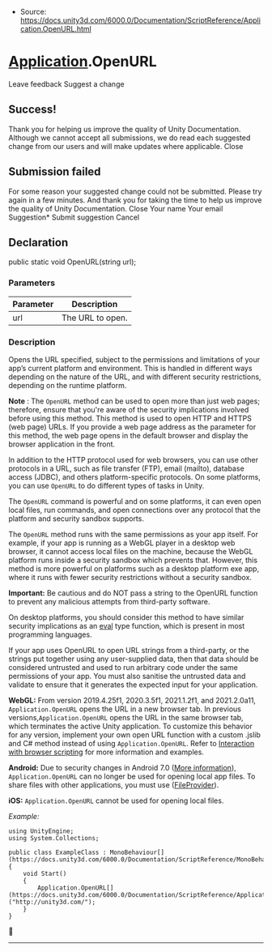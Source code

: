 * Source: https://docs.unity3d.com/6000.0/Documentation/ScriptReference/Application.OpenURL.html

#  [Application](https://docs.unity3d.com/6000.0/Documentation/ScriptReference/Application.html).OpenURL
Leave feedback
Suggest a change
## Success!
Thank you for helping us improve the quality of Unity Documentation. Although we cannot accept all submissions, we do read each suggested change from our users and will make updates where applicable.
Close
## Submission failed
For some reason your suggested change could not be submitted. Please <a>try again</a> in a few minutes. And thank you for taking the time to help us improve the quality of Unity Documentation.
Close
Your name Your email Suggestion* Submit suggestion
Cancel
## Declaration
public static void OpenURL(string url); 
### Parameters
Parameter | Description  
---|---  
url | The URL to open.  
### Description
Opens the URL specified, subject to the permissions and limitations of your app’s current platform and environment. 
This is handled in different ways depending on the nature of the URL, and with different security restrictions, depending on the runtime platform.   
  
**Note** : The `OpenURL` method can be used to open more than just web pages; therefore, ensure that you're aware of the security implications involved before using this method. This method is used to open HTTP and HTTPS (web page) URLs. If you provide a web page address as the parameter for this method, the web page opens in the default browser and display the browser application in the front.  
  
In addition to the HTTP protocol used for web browsers, you can use other protocols in a URL, such as file transfer (FTP), email (mailto), database access (JDBC), and others platform-specific protocols. On some platforms, you can use `OpenURL` to do different types of tasks in Unity.  
  
The `OpenURL` command is powerful and on some platforms, it can even open local files, run commands, and open connections over any protocol that the platform and security sandbox supports.  
  
The `OpenURL` method runs with the same permissions as your app itself. For example, if your app is running as a WebGL player in a desktop web browser, it cannot access local files on the machine, because the WebGL platform runs inside a security sandbox which prevents that. However, this method is more powerful on platforms such as a desktop platform exe app, where it runs with fewer security restrictions without a security sandbox.  
  
**Important:** Be cautious and do NOT pass a string to the OpenURL function to prevent any malicious attempts from third-party software.  
  
On desktop platforms, you should consider this method to have similar security implications as an [eval](https://en.wikipedia.org/wiki/Eval) type function, which is present in most programming languages.  
  
If your app uses OpenURL to open URL strings from a third-party, or the strings put together using any user-supplied data, then that data should be considered untrusted and used to run arbitrary code under the same permissions of your app. You must also sanitise the untrusted data and validate to ensure that it generates the expected input for your application.  
  
**WebGL:** From version 2019.4.25f1, 2020.3.5f1, 2021.1.2f1, and 2021.2.0a11, `Application.OpenURL` opens the URL in a new browser tab. In previous versions,`Application.OpenURL` opens the URL in the same browser tab, which terminates the active Unity application. To customize this behavior for any version, implement your own open URL function with a custom .jslib and C# method instead of using `Application.OpenURL`. Refer to [Interaction with browser scripting](https://docs.unity3d.com/6000.0/Documentation/Manual/webgl-interactingwithbrowserscripting.html) for more information and examples.  
  
**Android:** Due to security changes in Android 7.0 ([More information](https://developer.android.com/about/versions/nougat/android-7.0-changes#sharing-files)), `Application.OpenURL` can no longer be used for opening local app files. To share files with other applications, you must use ([FileProvider](https://developer.android.com/reference/androidx/core/content/FileProvider)).  
  
**iOS:** `Application.OpenURL` cannot be used for opening local files.  
  
_Example:_
```
using UnityEngine;
using System.Collections;  
  
public class ExampleClass : MonoBehaviour[](https://docs.unity3d.com/6000.0/Documentation/ScriptReference/MonoBehaviour.html)
{
    void Start()
    {
        Application.OpenURL[](https://docs.unity3d.com/6000.0/Documentation/ScriptReference/Application.OpenURL.html)("http://unity3d.com/");
    }
}

```

* * *

